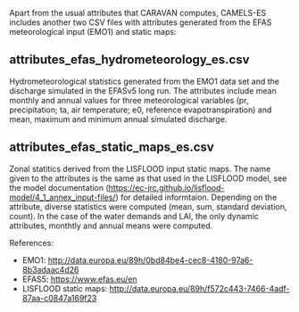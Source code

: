 Apart from the usual attributes that CARAVAN computes, CAMELS-ES includes another two CSV files with attributes generated from the EFAS meteorological input (EMO1) and static maps:

attributes_efas_hydrometeorology_es.csv
---------------------------------------

Hydrometeorological statistics generated from the EMO1 data set and the discharge simulated in the EFASv5 long run.
The attributes include mean monthly and annual values for three meteorological variables (pr, precipitation; ta, air temperature; e0, reference evapotranspiration)
and mean, maximum and minimum annual simulated discharge.

attributes_efas_static_maps_es.csv
----------------------------------

Zonal statitics derived from the LISFLOOD input static maps.
The name given to the attributes is the same as that used in the LISFLOOD model, see the model documentation (https://ec-jrc.github.io/lisflood-model/4_1_annex_input-files/)
for detailed informtaion. Depending on the attribute, diverse statistics were computed (mean, sum, standard deviation, count). In the case of the
water demands and LAI, the only dynamic attributes, monthtly and annual means were computed.


References:
* EMO1: http://data.europa.eu/89h/0bd84be4-cec8-4180-97a6-8b3adaac4d26 
* EFAS5: https://www.efas.eu/en
* LISFLOOD static maps: http://data.europa.eu/89h/f572c443-7466-4adf-87aa-c0847a169f23
